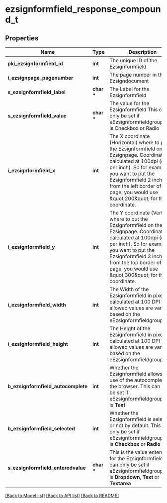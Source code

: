 # ezsignformfield_response_compound_t

## Properties
Name | Type | Description | Notes
------------ | ------------- | ------------- | -------------
**pki_ezsignformfield_id** | **int** | The unique ID of the Ezsignformfield | 
**i_ezsignpage_pagenumber** | **int** | The page number in the Ezsigndocument | 
**s_ezsignformfield_label** | **char \*** | The Label for the Ezsignformfield | 
**s_ezsignformfield_value** | **char \*** | The value for the Ezsignformfield  This can only be set if eEzsignformfieldgroupType is Checkbox or Radio | [optional] 
**i_ezsignformfield_x** | **int** | The X coordinate (Horizontal) where to put the Ezsignformfield on the Ezsignpage.  Coordinate is calculated at 100dpi (dot per inch). So for example, if you want to put the Ezsignformfield 2 inches from the left border of the page, you would use \&quot;200\&quot; for the X coordinate. | 
**i_ezsignformfield_y** | **int** | The Y coordinate (Vertical) where to put the Ezsignformfield on the Ezsignpage.  Coordinate is calculated at 100dpi (dot per inch). So for example, if you want to put the Ezsignformfield 3 inches from the top border of the page, you would use \&quot;300\&quot; for the Y coordinate. | 
**i_ezsignformfield_width** | **int** | The Width of the Ezsignformfield in pixels calculated at 100 DPI  The allowed values are varying based on the eEzsignformfieldgroupType.  | eEzsignformfieldgroupType | Valid values | | ------------------------- | ------------ | | Checkbox                  | 22           | | Dropdown                  | 22-65535     | | Radio                     | 22           | | Text                      | 22-65535     | | Textarea                  | 22-65535     | | 
**i_ezsignformfield_height** | **int** | The Height of the Ezsignformfield in pixels calculated at 100 DPI  The allowed values are varying based on the eEzsignformfieldgroupType.  | eEzsignformfieldgroupType | Valid values | | ------------------------- | ------------ | | Checkbox                  | 22           | | Dropdown                  | 22           | | Radio                     | 22           | | Text                      | 22           | | Textarea                  | 22-65535     |  | 
**b_ezsignformfield_autocomplete** | **int** | Whether the Ezsignformfield allows the use of the autocomplete of the browser.  This can only be set if eEzsignformfieldgroupType is **Text** | [optional] 
**b_ezsignformfield_selected** | **int** | Whether the Ezsignformfield is selected or not by default.  This can only be set if eEzsignformfieldgroupType is **Checkbox** or **Radio** | [optional] 
**s_ezsignformfield_enteredvalue** | **char \*** | This is the value enterred for the Ezsignformfield  This can only be set if eEzsignformfieldgroupType is **Dropdown**, **Text** or **Textarea** | [optional] 

[[Back to Model list]](../README.md#documentation-for-models) [[Back to API list]](../README.md#documentation-for-api-endpoints) [[Back to README]](../README.md)


